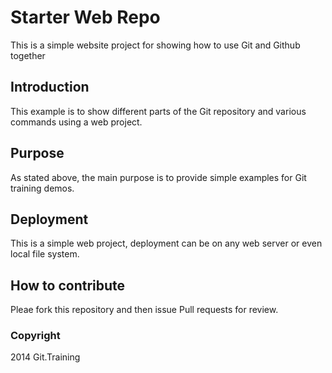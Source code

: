 # Starter Web Repo

This is a simple website project for showing how to use Git and Github together

## Introduction

This example is to show different parts of the Git repository and various commands using  a web project.

## Purpose

As stated above, the main purpose is to provide simple examples for Git training demos.

## Deployment

This is a simple web project, deployment can be on any web server or even local file system.

## How to contribute

Pleae fork this repository and then issue Pull requests for review.

### Copyright

2014 Git.Training